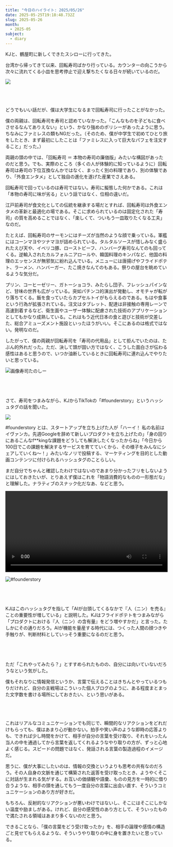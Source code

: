 ```yaml
---
title: "今日のハイライト: 2025/05/26"
date: 2025-05-25T19:18:48.732Z
slug: 2025-05-26
month:
  - 2025-05
subject:
  - diary
---
```

KJと、鶴屋町に新しくできたスシローに行ってきた。

台湾から帰ってきて以来、回転寿司ばかり行っている。カウンターの向こうから次々に流れてくる小皿を思考停止で迎え撃ちたくなる日々が続いているのだ。

![](/images/diary/2025-05-26/pxl_20250526_122150264-edit.jpg)

###### ﻿

どうでもいい話だが、僕は大学生になるまで回転寿司に行ったことがなかった。

僕の両親は、回転寿司を寿司と認めていなかった。「こんなものを子どもに食べさせるなんてありえない」という、かなり強めのポリシーがあったように思う。ちなみにファミレスの類もNGだった。（そのため、僕が中学生で初めてひとり旅をしたとき、まず最初にしたことは「ファミレスに入って巨大なパフェを注文すること」だった。）

両親の頭の中では、「回転寿司 ＝ 本物の寿司の廉価版」みたいな構図があったのだと思う。でも、実際のところ（多くの人が体験的に知っているように）回転寿司は寿司の下位互換なんかではなく、まったく別の料理であり、別の体験であり、「外食エンタメ」として独自の進化を遂げた産業でさえある。

回転寿司で回っているのは寿司ではない。寿司に擬態した何かである。これは「本物の寿司に味が劣る」という話ではなく、位相の違いだ。

江戸前寿司が食文化としての伝統を継承する場だとすれば、回転寿司は外食エンタメの革新と最適化の場である。そこに求められているのは固定化された「寿司」の質を高めることではなく、「楽しくて、ついもう一皿取りたくなる工夫」なのだ。

たとえば、回転寿司のサーモンにはチーズが当然のような顔で乗っている。軍艦にはコーンマヨやツナマヨが詰められている。タルタルソースが惜しみなく盛られたえび天や、イベリコ豚、ローストビーフ、ハンバーグ寿司なんてのも回ってくる。逆輸入されたカルフォルニアロールや、韓国料理のキンパなど、他国の料理のエッセンスが無邪気に紛れ込んでいる。メニューには唐揚げやフライドポテト、ラーメン、ハンバーガー、たこ焼きなんてのもある。祭りの屋台を眺めているような気分だ。

プリン、コーヒーゼリー、ガトーショコラ、みたらし団子、フレッシュパインなど、甘味の世界も広がっている。突如パチンコ的演出が発動し、オモチャが転がり落ちてくる。飯を食っていたらカプセルトイがもらえるのである。もはや食事という行為が拡張されている。注文はタブレット、配達は非接触の専用レーンで高速到着するなど、衛生面やユーザー体験に配慮された技術のアプリケーションとしてもかなり成熟している。これはもう近代日本の食と遊びと技術が交差した、総合アミューズメント施設といったほうがいい。そこにあるのは格式ではない。発明なのだ。

したがって、僕の両親が回転寿司を「寿司の代用品」として拒んでいたのは、たぶん的外れだった。ただ、決して頭が固い方ではなく、こうした面白さが伝わる感性はあると思うので、いつか油断しているときに回転寿司に連れ込んでやりたいと思っている。

![画像寿司たのしー](/images/diary/2025-05-26/54-1-.png)

###### 　﻿

さて、寿司をつまみながら、KJからTikTokの「#founderstory」というハッシュタグの話を聞いた。

![](/images/diary/2025-05-26/image-47-1-.png)

\#founderstory とは、スタートアップを立ち上げた人が「ハーイ！ 私の名前はイヴァンカ。先週Googleを辞めて新しいプロダクトを立ち上げたの」「身の回りにあるこんなf\*\*kingな課題をどうしても解決したくなったからね」「今日から100日でこの課題を解決するサービスを育てていくから、その様子をみんなにシェアしていくね〜！」みたいなノリで投稿する、マーケティングを目的とした動画コンテンツに付けられるハッシュタグのことらしい。

まだ自分でちゃんと確認したわけではないのであまり分かったフリをしないようにはしておきたいが、とりあえず僕はこれを「物語消費的なものの一形態だな」と理解した。ナラティブのスナック化だなあ、などと思う。

<video controls width="100%">
  <source src="https://ezeroms.com/images/diary/2025-05-26/founderstory.mp4">
  お使いのブラウザでは動画を再生できません。
</video>

![#founderstory](/images/diary/2025-05-26/pxl_20250526_122121905.jpg)

###### 　﻿

KJはこのハッシュタグを指して「AIが台頭してくるなかで『人（ニン）を売る』ことの重要性が増している」と説明した。KJはフライドポテトをつまみながら「プロダクトにおける『人（ニン）の含有量』をどう増やすかだ」と言った。たしかにその通りだろう。AIが機能を量産する時代には、つくった人間の顔つきや手触りが、判断材料としていっそう重要になるのだと思う。

###### ﻿　

ただ「これやってみたら？」とすすめられたものの、自分には向いていないだろうなという気がした。

僕もそれなりに情報発信というか、言葉で伝えることはきちんとやっているつもりだけれど、自分の主戦場はこういった個人ブログのように、ある程度まとまった文字数を書ける場所にしておきたい、という思いがある。

###### ﻿

これはリアルなコミュニケーションでも同じで、瞬間的なリアクションをどれだけもらっても、僕はあまり心が動かない。拍手や笑い声のような即時の応答よりも、できれば少し時間をかけて、相手が自分の言葉を受け取り、それをいったん当人の中を通過してから言葉を返してくれるようなやり取りの方が、ずっと心地よく感じる。スピードの問題ではなく、発話される言葉の製造過程のイメージだ。

思うに、僕が大事にしたいのは、情報の交換というよりも思考の共有なのだろう。その人自身の文脈を通じて構築された返答を受け取ったとき、ようやくそこに対話が生まれる気がする。お互いの価値観や語彙、ものの見方を一時的に借り合うような、相手の頭を通してもう一度自分の言葉に出会い直す、そういうコミュニケーションのあり方が好きだ。

もちろん、反射的なリアクションが悪いわけではないし、そこにはそこにしかない温度や励ましがある。けれど、自分の感受性のあり方として、そういったもので満たされる領域はあまり多くないのだと思う。

できることなら、「僕の言葉をどう受け取ったか」を、相手の論理や感情の構造ごと見せてもらえるような、そういうやり取りの中に身を置きたいと思っている。